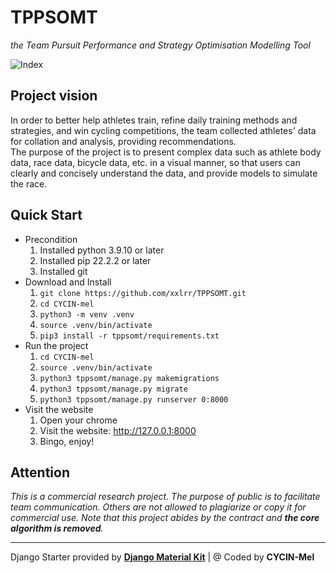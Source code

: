 # TPPSOMT
_the Team Pursuit Performance and Strategy Optimisation Modelling Tool_  

![Index](https://github.com/xxlrr/TPPSOMT/assets/50319294/3018df1d-454c-4e0c-a2e1-13dcdc17ed01) 

## Project vision  
In order to better help athletes train, refine daily training methods and strategies, and win cycling competitions, the team collected athletes' data for collation and analysis, providing recommendations.  
The purpose of the project is to present complex data such as athlete body data, race data, bicycle data, etc. in a visual manner, so that users can clearly and concisely understand the data, and provide models to simulate the race.

## Quick Start
- Precondition  
    1. Installed python 3.9.10 or later  
    2. Installed pip 22.2.2 or later  
    3. Installed git  
- Download and Install
    1. `git clone https://github.com/xxlrr/TPPSOMT.git`  
    2. `cd CYCIN-mel`  
    3. `python3 -m venv .venv`  
    4. `source .venv/bin/activate`  
    5. `pip3 install -r tppsomt/requirements.txt`  
- Run the project
    1. `cd CYCIN-mel`  
    2. `source .venv/bin/activate`  
    3. `python3 tppsomt/manage.py makemigrations`
    4. `python3 tppsomt/manage.py migrate`
    5. `python3 tppsomt/manage.py runserver 0:8000`  
- Visit the website  
    1. Open your chrome  
    2. Visit the website: http://127.0.0.1:8000  
    3. Bingo, enjoy!  

## Attention
_This is a commercial research project. The purpose of public is to facilitate team communication. Others are not allowed to plagiarize or copy it for commercial use. Note that this project abides by the contract and **the core algorithm is removed**._

---
Django Starter provided by **[Django Material Kit](https://appseed.us/product/material-kit/django/)** | @ Coded by **CYCIN-Mel** 


